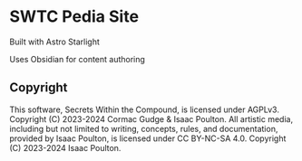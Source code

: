 # SWTC Pedia Site

Built with Astro Starlight

Uses Obsidian for content authoring


## Copyright

This software, Secrets Within the Compound, is licensed under AGPLv3. Copyright (C) 2023-2024 Cormac Gudge & Isaac Poulton.
All artistic media, including but not limited to writing, concepts, rules, and documentation, provided by Isaac Poulton, is licensed under CC BY-NC-SA 4.0. Copyright (C) 2023-2024 Isaac Poulton.
